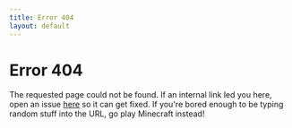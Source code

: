 ```yaml
---
title: Error 404
layout: default
---
```


# Error 404

The requested page could not be found. If an internal link led you here, open an issue [here](https://github.com/ldtteam/MinecoloniesWiki/issues/new/choose) so it can get fixed. If you're bored enough to be typing random stuff into the URL, go play Minecraft instead!
